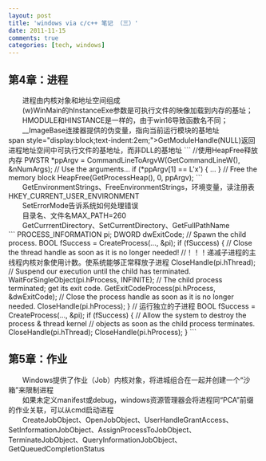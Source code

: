 ```yaml
---
layout: post
title: 'windows via c/c++ 笔记 （三）'
date: 2011-11-15
comments: true
categories: [tech, windows]
---
```

<h2>第4章：进程</h2>
<span style="display:block;text-indent:2em;">进程由内核对象和地址空间组成</span>
<span style="display:block;text-indent:2em;">(w)WinMain的hInstanceExe参数是可执行文件的映像加载到内存的基址；</span>
<span style="display:block;text-indent:2em;">HMODULE和HINSTANCE是一样的，由于win16导致函数名不同；</span>
<span style="display:block;text-indent:2em;">__ImageBase连接器提供的伪变量，指向当前运行模块的基地址</span>
span style="display:block;text-indent:2em;">GetModuleHandle(NULL)返回进程地址空间中可执行文件的基地址，而非DLL的基地址</span>
```
//使用HeapFree释放内存
PWSTR *ppArgv = CommandLineToArgvW(GetCommandLineW(), &amp;nNumArgs);
// Use the arguments…
if (*ppArgv[1] == L'x') {
   ...
}
// Free the memory block
HeapFree(GetProcessHeap(), 0, ppArgv);
```
<span style="display:block;text-indent:2em;">GetEnvironmentStrings、FreeEnvironmentStrings，环境变量，读注册表HKEY_CURRENT_USER_ENVIRONMENT</span>
<span style="display:block;text-indent:2em;">SetErrorMode告诉系统如何处理错误</span>
<span style="display:block;text-indent:2em;">目录名、文件名MAX_PATH=260</span>
<span style="display:block;text-indent:2em;">GetCurrrentDirectory、SetCurrentDirectory、GetFullPathName</span>
```
PROCESS_INFORMATION pi;
DWORD dwExitCode;
// Spawn the child process.
BOOL fSuccess = CreateProcess(..., &amp;pi);
if (fSuccess) {
   // Close the thread handle as soon as it is no longer needed!
   //！！！递减子进程的主线程内核对象使用计数。使系统能够正常释放子进程
   CloseHandle(pi.hThread);
   // Suspend our execution until the child has terminated.
   WaitForSingleObject(pi.hProcess, INFINITE);
   // The child process terminated; get its exit code.
   GetExitCodeProcess(pi.hProcess, &amp;dwExitCode);
   // Close the process handle as soon as it is no longer needed.
   CloseHandle(pi.hProcess);
}
// 运行独立的子进程
BOOL fSuccess = CreateProcess(..., &amp;pi);
if (fSuccess) {
   // Allow the system to destroy the process &amp; thread kernel
   // objects as soon as the child process terminates.
   CloseHandle(pi.hThread);
   CloseHandle(pi.hProcess);
}
```
<!--more-->
<br />
<h2>第5章：作业</h2>
<span style="display:block;text-indent:2em;">Windows提供了作业（Job）内核对象，将进城组合在一起并创建一个“沙箱”来限制进程</span>
<span style="display:block;text-indent:2em;">如果未定义manifest或debug，windows资源管理器会将进程同“PCA”前缀的作业关联，可以从cmd启动进程</span>
<span style="display:block;text-indent:2em;">CreateJobObject、OpenJobObject、UserHandleGrantAccess、SetInformationJobObject、AssignProcessToJobObject、TerminateJobObject、QueryInformationJobObject、GetQueuedCompletionStatus</span>
